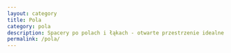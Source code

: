 ```yaml
---
layout: category
title: Pola
category: pola
description: Spacery po polach i łąkach - otwarte przestrzenie idealne dla aktywnych psów
permalink: /pola/
---
```


